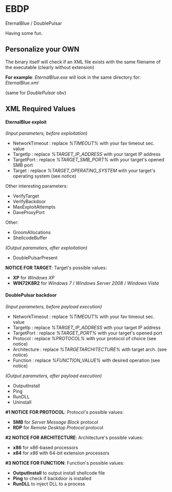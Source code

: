 # EBDP
EternalBlue / DoublePulsar

Having some fun.

## Personalize your OWN

The binary itself will check if an XML file exists with the same filename of the executable
(clearly without extension)

**For example**: *EternalBlue.exe* will look in the same directory for: *EternalBlue.xml*

(same for *DoublePulsar* obv)


## XML Required Values
  
#### EternalBlue exploit
  *(Input parameters, before exploitation)*
  - NetworkTimeout : replace *%TIMEOUT%* with your fav timeout sec. value
  - TargetIp : replace *%TARGET_IP_ADDRESS* with your target IP address
  - TargetPort : replace *%TARGET_SMB_PORT%* with your target's opened SMB port
  - Target : replace *%TARGET_OPERATING_SYSTEM* with your target's operating system (see notice)
  
  Other interesting parameters:
  - VerifyTarget
  - VerifyBackdoor
  - MaxExploitAttempts
  - DaveProxyPort
  
  Other:
  - GroomAllocations
  - ShellcodeBuffer
  
 
  *(Output parameters, after exploitation)*
  - DoublePulsarPresent
  
  **NOTICE FOR TARGET**:
  Target's possible values:
  * **XP** for *Windows XP*
  * **WIN72K8R2** for *Windows 7* / *Windows Server 2008* / *Windows Vista*
   
#### DoublePulsar backdoor
  *(Input parameters, before payload execution)*
  - NetworkTimeout : replace *%TIMEOUT%* with your fav timeout sec. value
  - TargetIp : replace *%TARGET_IP_ADDRESS* with your target IP address
  - TargetPort : replace *%TARGET_PORT%* with your target's opened port
  - Protocol : replace *%PROTOCOL%* with your protocol of choice (see notice)
  - Architecture : replace *%TARGETARCHITECTURE%* with target arch. (see notice)
  - Function : replace *%FUNCTION_VALUE%* with desired operation (see notice)
  
  *(Output parameters, after payload execution)*
  - OutputInstall
  - Ping
  - RunDLL
  - Uninstall
  
  **#1 NOTICE FOR PROTOCOL**:
  Protocol's possible values:
  * **SMB** for *Server Message Block* protocol
  * **RDP** for *Remote Desktop Protocol* protocol
  
  **#2 NOTICE FOR ARCHITECTURE**:
  Architecture's possible values:
  * **x86** for *x86*-based processors
  * **x64** for *x86* with 64-bit extension processors
  
  **#3 NOTICE FOR FUNCTION**:
  Function's possible values:
  * **OutputInstall** to output install shellcode file
  * **Ping** to check if backdoor is installed
  * **RunDLL** to inject DLL to a process
  